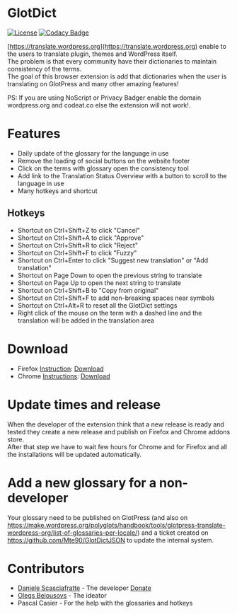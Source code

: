 # GlotDict
[![License](https://img.shields.io/badge/License-GPL%20v2-blue.svg)](https://img.shields.io/badge/License-GPL%20v2-blue.svg) [![Codacy Badge](https://api.codacy.com/project/badge/Grade/e9107b200511490a961560efcf7c5d1c)](https://www.codacy.com/app/mte90net/GlotDict?utm_source=github.com&amp;utm_medium=referral&amp;utm_content=Mte90/GlotDict&amp;utm_campaign=Badge_Grade)  

[https://translate.wordpress.org](https://translate.wordpress.org) enable to the users to translate plugin, themes and WordPress itself.  
The problem is that every community have their dictionaries to maintain consistency of the terms.  
The goal of this browser extension is add that dictionaries when the user is translating on GlotPress and many other amazing features!

PS: If you are using NoScript or Privacy Badger enable the domain wordpress.org and codeat.co else the extension will not work!.

# Features

* Daily update of the glossary for the language in use
* Remove the loading of social buttons on the website footer
* Click on the terms with glossary open the consistency tool
* Add link to the Translation Status Overview with a button to scroll to the language in use
* Many hotkeys and shortcut

## Hotkeys

* Shortcut on Ctrl+Shift+Z to click "Cancel"
* Shortcut on Ctrl+Shift+A to click "Approve"
* Shortcut on Ctrl+Shift+R to click "Reject"
* Shortcut on Ctrl+Shift+F to click "Fuzzy"
* Shortcut on Ctrl+Enter to click "Suggest new translation" or "Add translation"
* Shortcut on Page Down to open the previous string to translate
* Shortcut on Page Up to open the next string to translate
* Shortcut on Ctrl+Shift+B to "Copy from original"
* Shortcut on Ctrl+Shift+F to add non-breaking spaces near symbols
* Shortcut on Ctrl+Alt+R to reset all the GlotDict settings
* Right click of the mouse on the term with a dashed line and the translation will be added in the translation area

# Download

* Firefox [Instruction](https://support.mozilla.org/en-US/kb/find-and-install-add-ons-add-features-to-firefox): [Download](https://addons.mozilla.org/it/firefox/addon/glotdict/)
* Chrome [Instructions](https://support.google.com/chrome_webstore/answer/2664769?hl=en): [Download](https://chrome.google.com/webstore/detail/glotdict/jfdkihdmokdigeobcmnjmgigcgckljgl)

# Update times and release

When the developer of the extension think that a new release is ready and tested they create a new release and publish on Firefox and Chrome addons store.  
After that step we have to wait few hours for Chrome and for Firefox and all the installations will be updated automatically.

# Add a new glossary for a non-developer

Your glossary need to be published on GlotPress (and also on https://make.wordpress.org/polyglots/handbook/tools/glotpress-translate-wordpress-org/list-of-glossaries-per-locale/) and a ticket created on https://github.com/Mte90/GlotDictJSON to update the internal system.

# Contributors

* [Daniele Scasciafratte](https://github.com/Mte90) - The developer [Donate](https://www.paypal.me/mte90)
* [Olegs Belousovs](https://github.com/sgelob) - The ideator
* Pascal Casier - For the help with the glossaries and hotkeys
